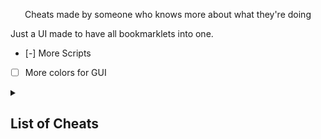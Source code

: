 <p align="center">Cheats made by someone who knows more about what they're doing</p>



Just a UI made to have all bookmarklets into one.



- [-] More Scripts
- [ ] More colors for GUI

<details><summary><h2>List of Cheats</h2></summary>

  * [GUI](obfuscated.js)
  
  ### [Scripts](dragon-hub/scripts)

  
  [About Blank](scripts/About%20Blank.js)
 [Unblocker](scripts/.js)
 
  
</details>

